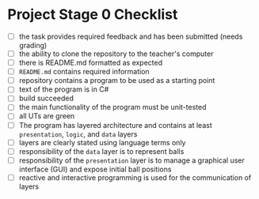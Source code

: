 # Project Stage 0 Checklist

- [ ] the task provides required feedback and has been submitted (needs grading)
- [ ] the ability to clone the repository to the teacher's computer
- [ ] there is README.md formatted as expected
- [ ] `README.md` contains required information
- [ ] repository contains a program to be used as a starting point
- [ ] text of the program is in C#
- [ ] build succeeded
- [ ] the main functionality of the program must be unit-tested
- [ ] all UTs are green
- [ ] The program has layered architecture and contains at least `presentation`, `logic`, and `data` layers
- [ ] layers are clearly stated using language terms only
- [ ] responsibility of the `data` layer is to represent balls
- [ ] responsibility of the `presentation` layer is to manage a graphical user interface (GUI) and expose initial ball positions
- [ ] reactive and interactive programming is used for the communication of layers
